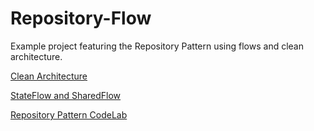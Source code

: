 # Repository-Flow
Example project featuring the Repository Pattern using flows and clean architecture.

[Clean Architecture](https://developer.android.com/topic/architecture)

[StateFlow and SharedFlow](https://developer.android.com/kotlin/flow/stateflow-and-sharedflow)

[Repository Pattern CodeLab](https://developer.android.com/codelabs/basic-android-kotlin-training-repository-pattern#0)


